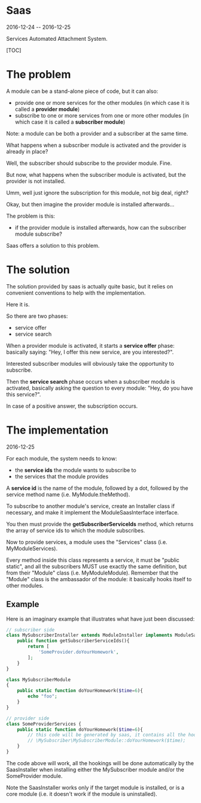 Saas
==========
2016-12-24 -- 2016-12-25


Services Automated Attachment System.


[TOC]



The problem
==============
A module can be a stand-alone piece of code, but it can also:

- provide one or more services for the other modules (in which case it is called a **provider module**)
- subscribe to one or more services from one or more other modules (in which case it is called a **subscriber module**)

Note: a module can be both a provider and a subscriber at the same time.



What happens when a subscriber module is activated and the provider is already in place?

Well, the subscriber should subscribe to the provider module. Fine.


But now, what happens when the subscriber module is activated, but the provider is not installed.

Umm, well just ignore the subscription for this module, not big deal, right?

Okay, but then imagine the provider module is installed afterwards...

The problem is this:

- if the provider module is installed afterwards, how can the subscriber module subscribe?


Saas offers a solution to this problem.



The solution
================

The solution provided by saas is actually quite basic, but it relies on convenient conventions to help
with the implementation.

Here it is.

So there are two phases:

- service offer 
- service search
 
When a provider module is activated, it starts a **service offer** phase: basically saying: 
"Hey, I offer this new service, are you interested?".
  
Interested subscriber modules will obviously take the opportunity to subscribe.
  
Then the **service search** phase occurs when a subscriber module is activated, basically
asking the question to every module: "Hey, do you have this service?".

In case of a positive answer, the subscription occurs.



The implementation
=====================
2016-12-25
 
 
For each module, the system needs to know:
- the **service ids** the module wants to subscribe to
- the services that the module provides
    


A **service id** is the name of the module, followed by a dot, followed by the service method name (i.e. MyModule.theMethod).

To subscribe to another module's service, create an Installer class if necessary,
and make it implement the ModuleSaasInterface interface.


You then must provide the **getSubscriberServiceIds** method, which returns the 
array of service ids to which the module subscribes.


Now to provide services, a module uses the "Services" class (i.e. MyModuleServices).

Every method inside this class represents a service, it must be "public static",
and all the subscribers MUST use exactly the same definition, but from their "Module" class (i.e. MyModuleModule).
    Remember that the "Module" class is the ambassador of the module: it basically hooks itself to other modules.



Example
--------------
Here is an imaginary example that illustrates what have just been discussed:

```php
// subscriber side
class MySubscriberInstaller extends ModuleInstaller implements ModuleSaasInterface {
    public function getSubscriberServiceIds(){
        return [
            'SomeProvider.doYourHomework',
        ];
    }
}

class MySubscriberModule 
{
    public static function doYourHomework($time=6){
        echo "foo";
    }
}

// provider side
class SomeProviderServices {
    public static function doYourHomework($time=6){
        // this code will be generated by saas, it contains all the hookings, for instance:
        // \MySubscriber\MySubscriberModule::doYourHomework($time);
    }
}

```

The code above will work, all the hookings will be done automatically by the SaasInstaller
when installing either the MySubscriber module and/or the SomeProvider module.

Note the SaasInstaller works only if the target module is installed, or is a core module (i.e. it doesn't work if the module
is uninstalled).




